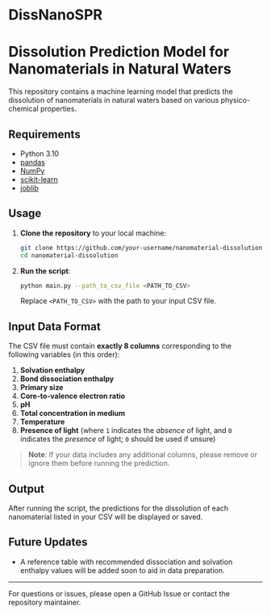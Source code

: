 # DissNanoSPR

# Dissolution Prediction Model for Nanomaterials in Natural Waters

This repository contains a machine learning model that predicts the dissolution of nanomaterials in natural waters based on various physico-chemical properties.

## Requirements

- Python 3.10
- [pandas](https://pypi.org/project/pandas/)  
- [NumPy](https://pypi.org/project/numpy/)  
- [scikit-learn](https://pypi.org/project/scikit-learn/)  
- [joblib](https://pypi.org/project/joblib/)  



## Usage

1. **Clone the repository** to your local machine:
   ```bash
   git clone https://github.com/your-username/nanomaterial-dissolution.git
   cd nanomaterial-dissolution
   ```

2. **Run the script**:
   ```bash
   python main.py --path_to_csv_file <PATH_TO_CSV>
   ```
   Replace `<PATH_TO_CSV>` with the path to your input CSV file.

## Input Data Format

The CSV file must contain **exactly 8 columns** corresponding to the following variables (in this order):

1. **Solvation enthalpy**  
2. **Bond dissociation enthalpy**  
3. **Primary size**  
4. **Core-to-valence electron ratio**  
5. **pH**  
6. **Total concentration in medium**  
7. **Temperature**  
8. **Presence of light** (where `1` indicates the *absence* of light, and `0` indicates the *presence* of light; `0` should be used if unsure)

> **Note**: If your data includes any additional columns, please remove or ignore them before running the prediction.

## Output

After running the script, the predictions for the dissolution of each nanomaterial listed in your CSV will be displayed or saved.

## Future Updates

- A reference table with recommended dissociation and solvation enthalpy values will be added soon to aid in data preparation.

---

For questions or issues, please open a GitHub Issue or contact the repository maintainer.
